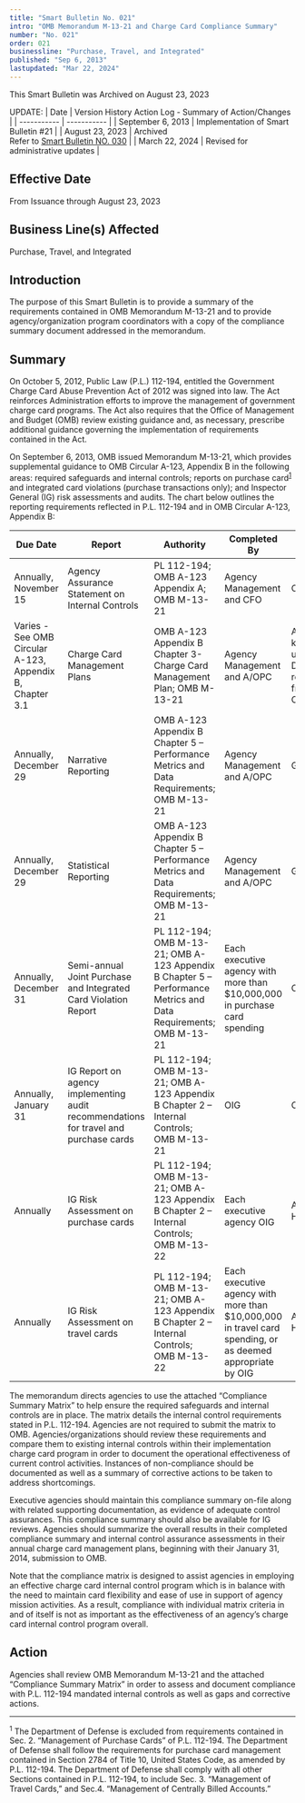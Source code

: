 ```yaml
---
title: "Smart Bulletin No. 021"
intro: "OMB Memorandum M-13-21 and Charge Card Compliance Summary"
number: "No. 021"
order: 021
businessline: "Purchase, Travel, and Integrated"
published: "Sep 6, 2013"
lastupdated: "Mar 22, 2024"
---
```


<div 
    class="usa-alert margin-y-2 usa-alert--warning"
    data-test="alert-container"
    >
    <div class="usa-alert__body">
    <p 
        class="usa-alert__text" 
    >
        This Smart Bulletin was Archived on August 23, 2023
    </p>
    </div>
</div>

UPDATE:
| Date | Version History Action Log - Summary of Action/Changes |
| ----------- | ----------- |
| September 6, 2013 | Implementation of Smart Bulletin #21 |
| August 23, 2023 | Archived </br> Refer to [Smart Bulletin NO. 030](/policies-and-audits/smart-bulletins/030) |
| March 22, 2024 | Revised for administrative updates |

## Effective Date

From Issuance through August 23, 2023


## Business Line(s) Affected

Purchase, Travel, and Integrated


## Introduction

The purpose of this Smart Bulletin is to provide a summary of the requirements contained in OMB Memorandum M-13-21 and to provide agency/organization program coordinators with a copy of the compliance summary document addressed in the memorandum.


## Summary

On October 5, 2012, Public Law (P.L.) 112-194, entitled the Government Charge Card Abuse Prevention Act of 2012 was signed into law. The Act reinforces Administration efforts to improve the management of government charge card programs. The Act also requires that the Office of Management and Budget (OMB) review existing guidance and, as necessary, prescribe additional guidance governing the implementation of requirements contained in the Act. 

On September 6, 2013, OMB issued Memorandum M-13-21, which provides supplemental guidance to OMB Circular A-123, Appendix B in the following areas: required safeguards and internal controls; reports on purchase card<sup><a href="#footnote-1">1</a></sup> and integrated card violations (purchase transactions only); and Inspector 
General (IG) risk assessments and audits. The chart below outlines the reporting requirements reflected in P.L. 112-194 and in OMB Circular A-123, Appendix B:


| Due Date                                                 | Report                                                                               | Authority                                                                                                        | Completed By                                                                                              | Sent To                                           | Sent Via                     | See                                                                                                                                              |
|----------------------------------------------------------|--------------------------------------------------------------------------------------|------------------------------------------------------------------------------------------------------------------|-----------------------------------------------------------------------------------------------------------|---------------------------------------------------|------------------------------|--------------------------------------------------------------------------------------------------------------------------------------------------|
| Annually, November 15                                    | Agency Assurance Statement on Internal Controls                                      | PL 112-194; OMB A-123 Appendix A; OMB M-13-21                                                                    | Agency Management and CFO                                                                                 | OMB                                               | Agency PAR/ AFR              | [OMB Circular A-123](https://obamawhitehouse.archives.gov/omb/circulars_a123_rev)                                                                |
| Varies - See OMB Circular A-123, Appendix B, Chapter 3.1 | Charge Card Management Plans                                                         | OMB A-123 Appendix B Chapter 3- Charge Card Management Plan; OMB M-13-21                                         | Agency Management and A/OPC                                                                               | Agencies keep & update; Due as requested from OMB |                              | [OMB Circular A-123, Appendix B](https://www.whitehouse.gov/wp-content/uploads/2019/08/Issuance-of-Revised-Appendix-B-to-OMB-Circular-A-123.pdf) |
| Annually, December 29                                    | Narrative Reporting                                                                  | OMB A-123 Appendix B Chapter 5 – Performance Metrics and Data Requirements; OMB M-13-21                          | Agency Management and A/OPC                                                                               | GSA                                               | omba123appbreporting@gsa.gov | [OMB Circular A-123, Appendix B](https://www.whitehouse.gov/wp-content/uploads/2019/08/Issuance-of-Revised-Appendix-B-to-OMB-Circular-A-123.pdf) |
| Annually, December 29                                    | Statistical Reporting                                                                | OMB A-123 Appendix B Chapter 5 – Performance Metrics and Data Requirements; OMB M-13-21                          | Agency Management and A/OPC                                                                               | GSA                                               | omba123appbreporting@gsa.gov | [OMB Circular A-123, Appendix B](https://www.whitehouse.gov/wp-content/uploads/2019/08/Issuance-of-Revised-Appendix-B-to-OMB-Circular-A-123.pdf) |
| Annually, December 31                                    | Semi-annual Joint Purchase and Integrated Card Violation Report                      | PL 112-194; OMB M-13-21; OMB A-123 Appendix B Chapter 5 – Performance Metrics and Data Requirements; OMB M-13-21 | Each executive agency with more than $10,000,000 in purchase card spending                                | OMB                                               | OIG and/or Agency Management | [OMB Circular A-123, Appendix B](https://www.whitehouse.gov/wp-content/uploads/2019/08/Issuance-of-Revised-Appendix-B-to-OMB-Circular-A-123.pdf) |
| Annually, January 31                                     | IG Report on agency implementing audit recommendations for travel and purchase cards | PL 112-194; OMB M-13-21; OMB A-123 Appendix B Chapter 2 – Internal Controls; OMB M-13-21                         | OIG                                                                                                       | OMB                                               | OIG                          | [OMB Circular A-123, Appendix B](https://www.whitehouse.gov/wp-content/uploads/2019/08/Issuance-of-Revised-Appendix-B-to-OMB-Circular-A-123.pdf) |
| Annually                                                 | IG Risk Assessment on purchase cards                                                 | PL 112-194; OMB M-13-21; OMB A-123 Appendix B Chapter 2 – Internal Controls; OMB M-13-22                         | Each executive agency OIG                                                                                 | Agency Head                                       | OIG                          | [OMB Circular A-123, Appendix B](https://www.whitehouse.gov/wp-content/uploads/2019/08/Issuance-of-Revised-Appendix-B-to-OMB-Circular-A-123.pdf) |
| Annually                                                 | IG Risk Assessment on travel cards                                                   | PL 112-194; OMB M-13-21; OMB A-123 Appendix B Chapter 2 – Internal Controls; OMB M-13-22                         | Each executive agency with more than $10,000,000 in travel card spending, or as deemed appropriate by OIG | Agency Head                                       | OIG                          | [OMB Circular A-123, Appendix B](https://www.whitehouse.gov/wp-content/uploads/2019/08/Issuance-of-Revised-Appendix-B-to-OMB-Circular-A-123.pdf) |



The memorandum directs agencies to use the attached “Compliance Summary Matrix” to help ensure the required safeguards and internal controls are in place. The matrix details the internal control requirements stated in P.L. 112-194. Agencies are not required to submit the matrix to OMB. Agencies/organizations should review these requirements and compare them to existing internal controls within their implementation charge card program in order to document the operational effectiveness of current control activities. Instances of non-compliance should be documented as well as a summary of corrective actions to be taken to address shortcomings. 

Executive agencies should maintain this compliance summary on-file along with related supporting documentation, as evidence of adequate control assurances. This compliance summary should also be available for IG reviews. Agencies should summarize the overall results in their completed compliance summary and internal control assurance assessments in their annual charge card management plans, beginning with their January 31, 2014, submission to OMB. 

Note that the compliance matrix is designed to assist agencies in employing an effective charge card internal control program which is in balance with the need to maintain card flexibility and ease of use in support of agency mission activities. As a result, compliance with individual matrix criteria in and of itself is not as important as the effectiveness of an agency’s charge card internal control program overall.


## Action
Agencies shall review OMB Memorandum M-13-21 and the attached “Compliance Summary Matrix” in order to assess and document compliance with P.L. 112-194 mandated internal controls as well as gaps and corrective actions. 

<hr/>
<p font-size-5 id="footnote-1"><sup>1</sup> The Department of Defense is excluded from requirements contained in Sec. 2. “Management of Purchase Cards” of P.L. 112-194. The Department of Defense shall follow the requirements for purchase card management contained in Section 2784 of Title 10, United States Code, as amended by P.L. 112-194. The Department of Defense shall comply with all other Sections contained in P.L. 112-194, to include Sec. 3. “Management of Travel Cards,” and Sec.4. “Management of Centrally Billed Accounts.”
</p>

